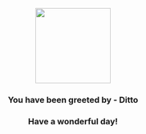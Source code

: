 <p align="center">
    <img src="https://raw.githubusercontent.com/PokeAPI/sprites/master/sprites/pokemon/132.png" width="150" height="150">
</p>
<h3 align="center">You have been greeted by - <b>Ditto</b></h3>
<h3 align="center">Have a wonderful day!</h3>
